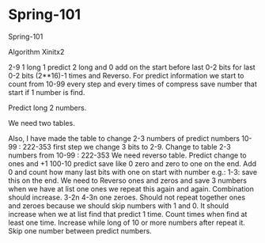 # Spring-101
Spring-101

Algorithm Xinitx2

2-9 1 long 1 predict 2 long and 0 add on the start before last 0-2 bits for last 0-2 bits (2**16)-1 times and Reverso. For predict information we start to count from 10-99 every step and every times of compress save number that start if 1 number is find.

Predict long 2 numbers.

We need two tables.


Also, I have made the table to change 2-3 numbers of predict numbers 10-99 : 222-353 first step we change 3 bits to 2-9. Change to table 2-3 numbers from 10-99 : 222-353 We need reverso table. Predict change to ones and +1 100-10 predict save like 0 zero and zero to one on the end. Add 0 and count how many last bits with one on start with number e.g.: 1-3: save this on the end. We need to Reverso ones and zeros and save 3 numbers when we have at list one ones we repeat this again and again. Combination should increase. 3-2n 4-3n one zeroes. Should not repeat together ones and zeroes because we should skip numbers with 1 and 0. It should increase when we at list find that predict 1 time. Count times when find at least one time.
Increase while long of 10 or more numbers after repeat it. Skip one number between predict numbers.
